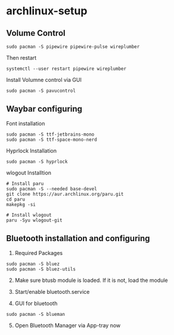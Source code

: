 # archlinux-setup

## Volume Control
```
sudo pacman -S pipewire pipewire-pulse wireplumber
```
Then restart
```
systemctl --user restart pipewire wireplumber
```
Install Volumne control via GUI
```
sudo pacman -S pavucontrol
```

## Waybar configuring

Font installation
```
sudo pacman -S ttf-jetbrains-mono
sudo pacman -S ttf-space-mono-nerd
```

Hyprlock Installation
```
sudo pacman -S hyprlock
```

wlogout Installtion
```
# Install paru
sudo pacman -S --needed base-devel
git clone https://aur.archlinux.org/paru.git
cd paru
makepkg -si

# Install wlogout
paru -Syu wlogout-git
```


## Bluetooth installation and configuring

1. Required Packages

```
sudo pacman -S bluez
sudo pacman -S bluez-utils
```

2. Make sure btusb module is loaded. If it is not, load the module
3. Start/enable bluetooth.service

4. GUI for bluetooth
 ```
sudo pacman -S blueman
 ```
5. Open Bluetooth Manager via App-tray now

